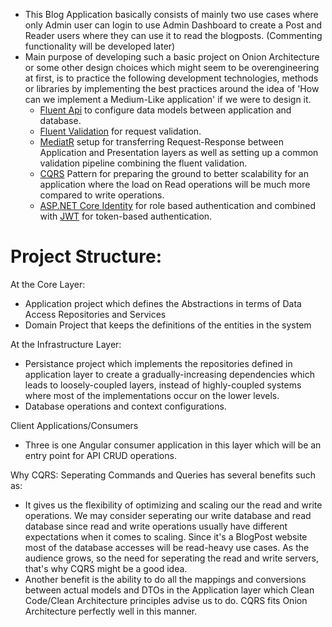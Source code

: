 

- This Blog Application basically consists of mainly two use cases where only Admin user can login to use Admin Dashboard to create a Post and Reader users where they can use it to read the blogposts. (Commenting functionality will be developed later)
- Main purpose of developing such a basic project on Onion Architecture or some other design choices which might seem to be overengineering at first, is to practice the following development technologies, methods or libraries by implementing the best practices around the idea of 'How can we implement a Medium-Like application' if we were to design it.
   * [Fluent Api](https://learn.microsoft.com/en-us/ef/ef6/modeling/code-first/fluent/types-and-properties) to configure data models between application and database.
   * [Fluent Validation](https://docs.fluentvalidation.net/en/latest/aspnet.html) for request validation.
   * [MediatR](https://github.com/jbogard/MediatR) setup for transferring Request-Response between Application and Presentation layers as well as setting up a common validation pipeline combining the fluent validation.
   * [CQRS](https://learn.microsoft.com/en-us/azure/architecture/patterns/cqrs) Pattern for preparing the ground to better scalability for an application where the load on Read operations will be much more compared to write operations.
   * [ASP.NET Core Identity](https://learn.microsoft.com/en-us/aspnet/core/security/authentication/identity?view=aspnetcore-9.0&tabs=visual-studio) for role based authentication and combined with [JWT](https://jwt.io/introduction) for token-based authentication.

# Project Structure:

At the Core Layer:
- Application project which defines the Abstractions in terms of Data Access Repositories and Services
- Domain Project that keeps the definitions of the entities in the system

At the Infrastructure Layer:
- Persistance project which implements the repositories defined in application layer to create a gradually-increasing dependencies which leads to loosely-coupled layers, instead of highly-coupled systems where most of the implementations occur on the lower levels.
- Database operations and context configurations.

Client Applications/Consumers
- Three is one Angular consumer application in this layer which will be an entry point for API CRUD operations.

Why CQRS: Seperating Commands and Queries has several benefits such as:
- It gives us the flexibility of optimizing and scaling our the read and write operations. We may consider seperating our write database and read database since read and write operations usually have different expectations when it comes to scaling. Since it's a BlogPost website most of the database accesses will be read-heavy use cases. As the audience grows, so the need for seperating the read and write servers, that's why CQRS might be a good idea.
- Another benefit is the ability to do all the mappings and conversions between actual models and DTOs in the Application layer which Clean Code/Clean Architecture principles advise us to do. CQRS fits Onion Architecture perfectly well in this manner.
